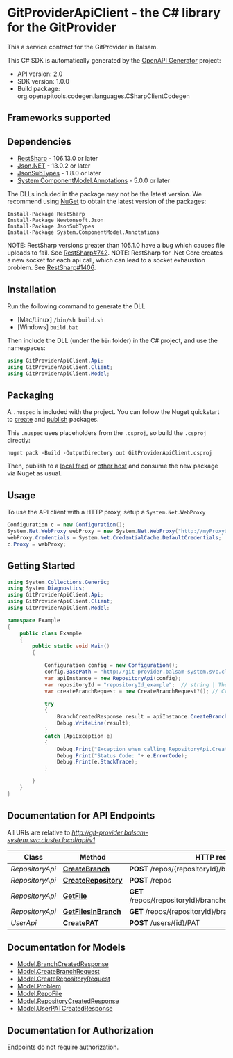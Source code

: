 # GitProviderApiClient - the C# library for the GitProvider

This a service contract for the GitProvider in Balsam.

This C# SDK is automatically generated by the [OpenAPI Generator](https://openapi-generator.tech) project:

- API version: 2.0
- SDK version: 1.0.0
- Build package: org.openapitools.codegen.languages.CSharpClientCodegen

<a id="frameworks-supported"></a>
## Frameworks supported

<a id="dependencies"></a>
## Dependencies

- [RestSharp](https://www.nuget.org/packages/RestSharp) - 106.13.0 or later
- [Json.NET](https://www.nuget.org/packages/Newtonsoft.Json/) - 13.0.2 or later
- [JsonSubTypes](https://www.nuget.org/packages/JsonSubTypes/) - 1.8.0 or later
- [System.ComponentModel.Annotations](https://www.nuget.org/packages/System.ComponentModel.Annotations) - 5.0.0 or later

The DLLs included in the package may not be the latest version. We recommend using [NuGet](https://docs.nuget.org/consume/installing-nuget) to obtain the latest version of the packages:
```
Install-Package RestSharp
Install-Package Newtonsoft.Json
Install-Package JsonSubTypes
Install-Package System.ComponentModel.Annotations
```

NOTE: RestSharp versions greater than 105.1.0 have a bug which causes file uploads to fail. See [RestSharp#742](https://github.com/restsharp/RestSharp/issues/742).
NOTE: RestSharp for .Net Core creates a new socket for each api call, which can lead to a socket exhaustion problem. See [RestSharp#1406](https://github.com/restsharp/RestSharp/issues/1406).

<a id="installation"></a>
## Installation
Run the following command to generate the DLL
- [Mac/Linux] `/bin/sh build.sh`
- [Windows] `build.bat`

Then include the DLL (under the `bin` folder) in the C# project, and use the namespaces:
```csharp
using GitProviderApiClient.Api;
using GitProviderApiClient.Client;
using GitProviderApiClient.Model;
```
<a id="packaging"></a>
## Packaging

A `.nuspec` is included with the project. You can follow the Nuget quickstart to [create](https://docs.microsoft.com/en-us/nuget/quickstart/create-and-publish-a-package#create-the-package) and [publish](https://docs.microsoft.com/en-us/nuget/quickstart/create-and-publish-a-package#publish-the-package) packages.

This `.nuspec` uses placeholders from the `.csproj`, so build the `.csproj` directly:

```
nuget pack -Build -OutputDirectory out GitProviderApiClient.csproj
```

Then, publish to a [local feed](https://docs.microsoft.com/en-us/nuget/hosting-packages/local-feeds) or [other host](https://docs.microsoft.com/en-us/nuget/hosting-packages/overview) and consume the new package via Nuget as usual.

<a id="usage"></a>
## Usage

To use the API client with a HTTP proxy, setup a `System.Net.WebProxy`
```csharp
Configuration c = new Configuration();
System.Net.WebProxy webProxy = new System.Net.WebProxy("http://myProxyUrl:80/");
webProxy.Credentials = System.Net.CredentialCache.DefaultCredentials;
c.Proxy = webProxy;
```

<a id="getting-started"></a>
## Getting Started

```csharp
using System.Collections.Generic;
using System.Diagnostics;
using GitProviderApiClient.Api;
using GitProviderApiClient.Client;
using GitProviderApiClient.Model;

namespace Example
{
    public class Example
    {
        public static void Main()
        {

            Configuration config = new Configuration();
            config.BasePath = "http://git-provider.balsam-system.svc.cluster.local/api/v1";
            var apiInstance = new RepositoryApi(config);
            var repositoryId = "repositoryId_example";  // string | The name of the repository where the branch should be created.
            var createBranchRequest = new CreateBranchRequest?(); // CreateBranchRequest? | Definition of a new repository (optional) 

            try
            {
                BranchCreatedResponse result = apiInstance.CreateBranch(repositoryId, createBranchRequest);
                Debug.WriteLine(result);
            }
            catch (ApiException e)
            {
                Debug.Print("Exception when calling RepositoryApi.CreateBranch: " + e.Message );
                Debug.Print("Status Code: "+ e.ErrorCode);
                Debug.Print(e.StackTrace);
            }

        }
    }
}
```

<a id="documentation-for-api-endpoints"></a>
## Documentation for API Endpoints

All URIs are relative to *http://git-provider.balsam-system.svc.cluster.local/api/v1*

Class | Method | HTTP request | Description
------------ | ------------- | ------------- | -------------
*RepositoryApi* | [**CreateBranch**](docs/RepositoryApi.md#createbranch) | **POST** /repos/{repositoryId}/branches | 
*RepositoryApi* | [**CreateRepository**](docs/RepositoryApi.md#createrepository) | **POST** /repos | 
*RepositoryApi* | [**GetFile**](docs/RepositoryApi.md#getfile) | **GET** /repos/{repositoryId}/branches/{branchId}/files/{fileId} | 
*RepositoryApi* | [**GetFilesInBranch**](docs/RepositoryApi.md#getfilesinbranch) | **GET** /repos/{repositoryId}/branches/{branchId}/files | 
*UserApi* | [**CreatePAT**](docs/UserApi.md#createpat) | **POST** /users/{id}/PAT | 


<a id="documentation-for-models"></a>
## Documentation for Models

 - [Model.BranchCreatedResponse](docs/BranchCreatedResponse.md)
 - [Model.CreateBranchRequest](docs/CreateBranchRequest.md)
 - [Model.CreateRepositoryRequest](docs/CreateRepositoryRequest.md)
 - [Model.Problem](docs/Problem.md)
 - [Model.RepoFile](docs/RepoFile.md)
 - [Model.RepositoryCreatedResponse](docs/RepositoryCreatedResponse.md)
 - [Model.UserPATCreatedResponse](docs/UserPATCreatedResponse.md)


<a id="documentation-for-authorization"></a>
## Documentation for Authorization

Endpoints do not require authorization.

